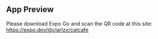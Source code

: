 ## App Preview
Please download Expo Go and scan the QR code at this site: https://expo.dev/@clarlzx/catcafe
